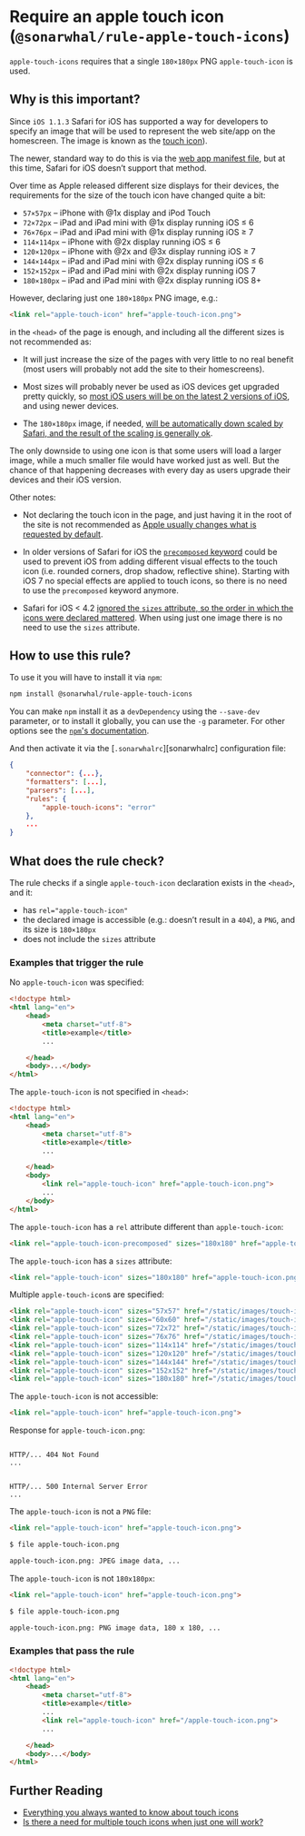 # Require an apple touch icon (`@sonarwhal/rule-apple-touch-icons`)

`apple-touch-icons` requires that a single `180×180px` PNG
`apple-touch-icon` is used.

## Why is this important?

Since `iOS 1.1.3` Safari for iOS has supported a way for developers
to specify an image that will be used to represent the web site/app
on the homescreen. The image is known as the [touch icon][touch icons]).

The newer, standard way to do this is via the [web app manifest
file][web app manifest spec], but at this time, Safari for iOS doesn’t
support that method.

Over time as Apple released different size displays for their devices,
the requirements for the size of the touch icon have changed quite a
bit:

* `57×57px` – iPhone with @1x display and iPod Touch
* `72×72px` – iPad and iPad mini with @1x display running iOS ≤ 6
* `76×76px` – iPad and iPad mini with @1x display running iOS ≥ 7
* `114×114px` – iPhone with @2x display running iOS ≤ 6
* `120×120px` – iPhone with @2x and @3x display running iOS ≥ 7
* `144×144px` – iPad and iPad mini with @2x display running iOS ≤ 6
* `152×152px` – iPad and iPad mini with @2x display running iOS 7
* `180×180px` – iPad and iPad mini with @2x display running iOS 8+

However, declaring just one `180×180px` PNG image, e.g.:

```html
<link rel="apple-touch-icon" href="apple-touch-icon.png">
```

in the `<head>` of the page is enough, and including all the different
sizes is not recommended as:

* It will just increase the size of the pages with very little to no
  real benefit (most users will probably not add the site to their
  homescreens).

* Most sizes will probably never be used as iOS devices get upgraded
  pretty quickly, so [most iOS users will be on the latest 2 versions
  of iOS][app store stats], and using newer devices.

* The `180×180px` image, if needed, [will be automatically down scaled
  by Safari, and the result of the scaling is generally ok][icon
  scaling].

The only downside to using one icon is that some users will load
a larger image, while a much smaller file would have worked just
as well. But the chance of that happening decreases with every day
as users upgrade their devices and their iOS version.

Other notes:

* Not declaring the touch icon in the page, and just having it in
  the root of the site is not recommended as [Apple usually changes
  what is requested by default][h5bp issue 1622].

* In older versions of Safari for iOS the [`precomposed` keyword][icon
  effects] could be used to prevent iOS from adding different visual
  effects to the touch icon (i.e. rounded corners, drop shadow,
  reflective shine). Starting with iOS 7 no special effects are applied
  to touch icons, so there is no need to use the `precomposed`
  keyword anymore.

* Safari for iOS < 4.2 [ignored the `sizes` attribute, so the order
  in which the icons were declared mattered][icon sizes]. When using
  just one image there is no need to use the `sizes` attribute.

## How to use this rule?

To use it you will have to install it via `npm`:

```bash
npm install @sonarwhal/rule-apple-touch-icons
```

You can make `npm` install it as a `devDependency` using the `--save-dev`
parameter, or to install it globally, you can use the `-g` parameter. For
other options see the
[`npm`'s documentation](https://docs.npmjs.com/cli/install).

And then activate it via the [`.sonarwhalrc`][sonarwhalrc]
configuration file:

```json
{
    "connector": {...},
    "formatters": [...],
    "parsers": [...],
    "rules": {
        "apple-touch-icons": "error"
    },
    ...
}
```

## What does the rule check?

The rule checks if a single `apple-touch-icon` declaration exists in
the `<head>`, and it:

* has `rel="apple-touch-icon"`
* the declared image is accessible (e.g.: doesn’t result in a `404`),
  a `PNG`, and its size is `180×180px`
* does not include the `sizes` attribute

### Examples that **trigger** the rule

No `apple-touch-icon` was specified:

```html
<!doctype html>
<html lang="en">
    <head>
        <meta charset="utf-8">
        <title>example</title>
        ...

    </head>
    <body>...</body>
</html>
```

The `apple-touch-icon` is not specified in `<head>`:

```html
<!doctype html>
<html lang="en">
    <head>
        <meta charset="utf-8">
        <title>example</title>
        ...

    </head>
    <body>
        <link rel="apple-touch-icon" href="apple-touch-icon.png">
        ...
    </body>
</html>
```

The `apple-touch-icon` has a `rel` attribute different than
`apple-touch-icon`:

```html
<link rel="apple-touch-icon-precomposed" sizes="180x180" href="apple-touch-icon-precomposed.png">
```

The `apple-touch-icon` has a `sizes` attribute:

```html
<link rel="apple-touch-icon" sizes="180x180" href="apple-touch-icon.png">
```

Multiple `apple-touch-icon`s are specified:

```html
<link rel="apple-touch-icon" sizes="57x57" href="/static/images/touch-icons/apple-touch-icon-57x57.png">
<link rel="apple-touch-icon" sizes="60x60" href="/static/images/touch-icons/apple-touch-icon-60x60.png">
<link rel="apple-touch-icon" sizes="72x72" href="/static/images/touch-icons/apple-touch-icon-72x72.png">
<link rel="apple-touch-icon" sizes="76x76" href="/static/images/touch-icons/apple-touch-icon-76x76.png">
<link rel="apple-touch-icon" sizes="114x114" href="/static/images/touch-icons/apple-touch-icon-114x114.png">
<link rel="apple-touch-icon" sizes="120x120" href="/static/images/touch-icons/apple-touch-icon-120x120.png">
<link rel="apple-touch-icon" sizes="144x144" href="/static/images/touch-icons/apple-touch-icon-144x144.png">
<link rel="apple-touch-icon" sizes="152x152" href="/static/images/touch-icons/apple-touch-icon-152x152.png">
<link rel="apple-touch-icon" sizes="180x180" href="/static/images/touch-icons/apple-touch-icon-180x180.png">
```

The `apple-touch-icon` is not accessible:

```html
<link rel="apple-touch-icon" href="apple-touch-icon.png">
```

Response for `apple-touch-icon.png`:

```text

HTTP/... 404 Not Found
...
```

```text

HTTP/... 500 Internal Server Error
...
```

The `apple-touch-icon` is not a `PNG` file:

```html
<link rel="apple-touch-icon" href="apple-touch-icon.png">
```

```bash
$ file apple-touch-icon.png

apple-touch-icon.png: JPEG image data, ...
```

The `apple-touch-icon` is not `180x180px`:

```html
<link rel="apple-touch-icon" href="apple-touch-icon.png">
```

```bash
$ file apple-touch-icon.png

apple-touch-icon.png: PNG image data, 180 x 180, ...
```

### Examples that **pass** the rule

```html
<!doctype html>
<html lang="en">
    <head>
        <meta charset="utf-8">
        <title>example</title>
        ...
        <link rel="apple-touch-icon" href="/apple-touch-icon.png">
        ...

    </head>
    <body>...</body>
</html>
```

## Further Reading

* [Everything you always wanted to know about touch
  icons][touch icons]
* [Is there a need for multiple touch icons when just one will work?][h5bp
  issue 1367]

<!-- Link labels: -->

[app store stats]: https://developer.apple.com/support/app-store/
[h5bp issue 1367]: https://github.com/h5bp/html5-boilerplate/issues/1367
[h5bp issue 1622]: https://github.com/h5bp/html5-boilerplate/pull/1622
[icon effects]: https://mathiasbynens.be/notes/touch-icons#effects
[icon scaling]: https://realfavicongenerator.net/blog/how-ios-scales-the-apple-touch-icon/
[icon sizes]: https://mathiasbynens.be/notes/touch-icons#sizes
[touch icons]: https://mathiasbynens.be/notes/touch-icons
[web app manifest spec]: https://w3c.github.io/manifest/
